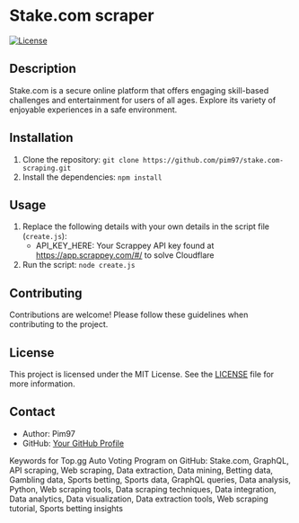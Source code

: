 # Stake.com scraper

[![License](https://img.shields.io/badge/license-MIT-blue.svg)](LICENSE)

## Description

Stake.com is a secure online platform that offers engaging skill-based challenges and entertainment for users of all ages. Explore its variety of enjoyable experiences in a safe environment.

## Installation

1. Clone the repository: `git clone https://github.com/pim97/stake.com-scraping.git`
2. Install the dependencies: `npm install`

## Usage

1. Replace the following details with your own details in the script file (`create.js`):
   - API_KEY_HERE: Your Scrappey API key found at https://app.scrappey.com/#/ to solve Cloudflare
2. Run the script: `node create.js`

## Contributing

Contributions are welcome! Please follow these guidelines when contributing to the project.

## License

This project is licensed under the MIT License. See the [LICENSE](LICENSE) file for more information.

## Contact

- Author: Pim97
- GitHub: [Your GitHub Profile](https://github.com/pim97/)

Keywords for Top.gg Auto Voting Program on GitHub:
Stake.com, GraphQL, API scraping, Web scraping, Data extraction, Data mining, Betting data, Gambling data, Sports betting, Sports data, GraphQL queries, Data analysis, Python, Web scraping tools, Data scraping techniques, Data integration, Data analytics, Data visualization, Data extraction tools, Web scraping tutorial, Sports betting insights
